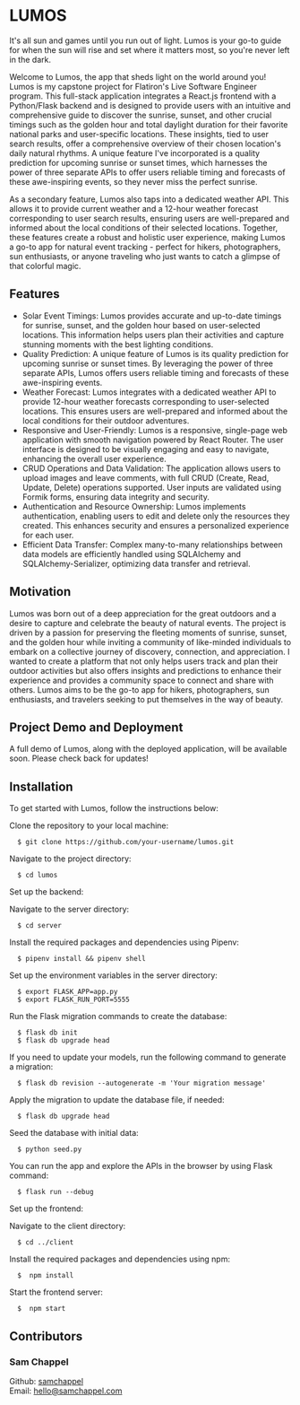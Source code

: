 # LUMOS

It's all sun and games until you run out of light. Lumos is your go-to guide for when the sun will rise and set where it matters most, so you're never left in the dark.

Welcome to Lumos, the app that sheds light on the world around you! Lumos is my capstone project for Flatiron's Live Software Engineer program. This full-stack application integrates a React.js frontend with a Python/Flask backend and is designed to provide users with an intuitive and comprehensive guide to discover the sunrise, sunset, and other crucial timings such as the golden hour and total daylight duration for their favorite national parks and user-specific locations. These insights, tied to user search results, offer a comprehensive overview of their chosen location's daily natural rhythms. A unique feature I've incorporated is a quality prediction for upcoming sunrise or sunset times, which harnesses the power of three separate APIs to offer users reliable timing and forecasts of these awe-inspiring events, so they never miss the perfect sunrise.

As a secondary feature, Lumos also taps into a dedicated weather API. This allows it to provide current weather and a 12-hour weather forecast corresponding to user search results, ensuring users are well-prepared and informed about the local conditions of their selected locations. Together, these features create a robust and holistic user experience, making Lumos a go-to app for natural event tracking - perfect for hikers, photographers, sun enthusiasts, or anyone traveling who just wants to catch a glimpse of that colorful magic.

## Features

- Solar Event Timings: Lumos provides accurate and up-to-date timings for sunrise, sunset, and the golden hour based on user-selected locations. This information helps users plan their activities and capture stunning moments with the best lighting conditions.
- Quality Prediction: A unique feature of Lumos is its quality prediction for upcoming sunrise or sunset times. By leveraging the power of three separate APIs, Lumos offers users reliable timing and forecasts of these awe-inspiring events.
- Weather Forecast: Lumos integrates with a dedicated weather API to provide 12-hour weather forecasts corresponding to user-selected locations. This ensures users are well-prepared and informed about the local conditions for their outdoor adventures.
- Responsive and User-Friendly: Lumos is a responsive, single-page web application with smooth navigation powered by React Router. The user interface is designed to be visually engaging and easy to navigate, enhancing the overall user experience.
- CRUD Operations and Data Validation: The application allows users to upload images and leave comments, with full CRUD (Create, Read, Update, Delete) operations supported. User inputs are validated using Formik forms, ensuring data integrity and security.
- Authentication and Resource Ownership: Lumos implements authentication, enabling users to edit and delete only the resources they created. This enhances security and ensures a personalized experience for each user.
- Efficient Data Transfer: Complex many-to-many relationships between data models are efficiently handled using SQLAlchemy and SQLAlchemy-Serializer, optimizing data transfer and retrieval.

## Motivation

Lumos was born out of a deep appreciation for the great outdoors and a desire to capture and celebrate the beauty of natural events. The project is driven by a passion for preserving the fleeting moments of sunrise, sunset, and the golden hour while inviting a community of like-minded individuals to embark on a collective journey of discovery, connection, and appreciation. I wanted to create a platform that not only helps users track and plan their outdoor activities but also offers insights and predictions to enhance their experience and provides a community space to connect and share with others. Lumos aims to be the go-to app for hikers, photographers, sun enthusiasts, and travelers seeking to put themselves in the way of beauty.

## Project Demo and Deployment
A full demo of Lumos, along with the deployed application, will be available soon. Please check back for updates!

## Installation

To get started with Lumos, follow the instructions below:

Clone the repository to your local machine:
```
  $ git clone https://github.com/your-username/lumos.git
  ```
  
Navigate to the project directory:
```
  $ cd lumos
  ```
  
Set up the backend:

Navigate to the server directory:
```
  $ cd server
  ```
  
Install the required packages and dependencies using Pipenv:
```
  $ pipenv install && pipenv shell
  ```
  
Set up the environment variables in the server directory:
```
  $ export FLASK_APP=app.py
  $ export FLASK_RUN_PORT=5555
  ```
  
Run the Flask migration commands to create the database:
```
  $ flask db init
  $ flask db upgrade head
  ```  
  
If you need to update your models, run the following command to generate a migration:
```
  $ flask db revision --autogenerate -m 'Your migration message'
  ```

Apply the migration to update the database file, if needed:
```
  $ flask db upgrade head
  ```

Seed the database with initial data:
```
  $ python seed.py
  ```

You can run the app and explore the APIs in the browser by using Flask command:
```
  $ flask run --debug
  ```

Set up the frontend:

Navigate to the client directory:
```
  $ cd ../client
  ```

Install the required packages and dependencies using npm:
```
  $  npm install
  ```

Start the frontend server:
```
  $  npm start
  ```



## Contributors
  
### Sam Chappel
Github: <a href="https://github.com/samchappel">samchappel</a><br>
Email: <a href="mailto:hello@samchappel.com">hello@samchappel.com</a>
